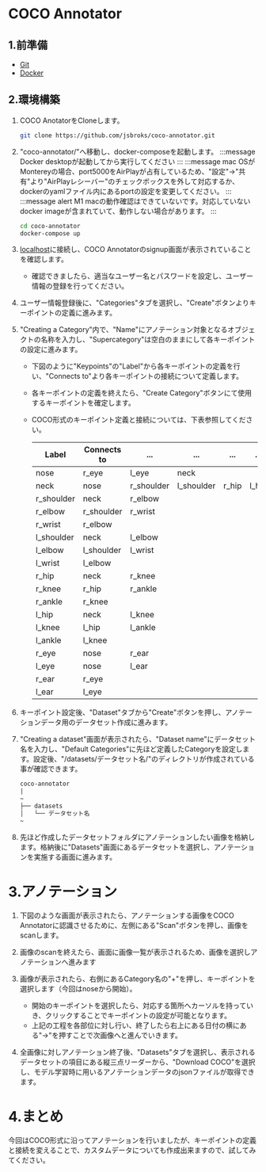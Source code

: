 # COCO Annotator

## 1.前準備

* [Git](https://git-scm.com/book/en/v2/Getting-Started-Installing-Git)
* [Docker](https://hub.docker.com/editions/community/docker-ce-desktop-windows/)



## 2.環境構築

1. COCO AnotatorをCloneします。
	```sh
	git clone https://github.com/jsbroks/coco-annotator.git
	```
2. "coco-annotator/"へ移動し、docker-composeを起動します。
	:::message
	Docker desktopが起動してから実行してください
	:::
	:::message
	mac OSがMontereyの場合、port5000をAirPlayが占有しているため、"設定"→"共有"より"AirPlayレシーバー"のチェックボックスを外して対応するか、dockerのyamlファイル内にあるportの設定を変更してください。
	:::
	:::message alert
	M1 macの動作確認はできていないです。対応していないdocker imageが含まれていて、動作しない場合があります。
	:::
	```sh
	cd coco-annotator
	docker-compose up
	```
3. [localhost](http://localhost:5000/)に接続し、COCO Annotatorのsignup画面が表示されていることを確認します。
	* 確認できましたら、適当なユーザー名とパスワードを設定し、ユーザー情報の登録を行ってください。

4. ユーザー情報登録後に、"Categories"タブを選択し、"Create"ボタンよりキーポイントの定義に進みます。

5. "Creating a Category"内で、"Name"にアノテーション対象となるオブジェクトの名称を入力し、"Supercategory"は空白のままにして各キーポイントの設定に進みます。
	* 下図のように"Keypoints"の"Label"から各キーポイントの定義を行い、"Connects to"より各キーポイントの接続について定義します。
	* 各キーポイントの定義を終えたら、"Create Category"ボタンにて使用するキーポイントを確定します。
	* COCO形式のキーポイント定義と接続については、下表参照してください。

		| Label      | Connects to | ...        | ...        | ...   | ...   |
		| ---------- | ----------- | ---------- | ---------- | ----- | ----- |
		| nose       | r_eye       | l_eye      | neck       |       |       |
		| neck       | nose        | r_shoulder | l_shoulder | r_hip | l_hip |
		| r_shoulder | neck        | r_elbow    |            |       |       |
		| r_elbow    | r_shoulder  | r_wrist    |            |       |       |
		| r_wrist    | r_elbow     |            |            |       |       |
		| l_shoulder | neck        | l_elbow    |            |       |       |
		| l_elbow    | l_shoulder  | l_wrist    |            |       |       |
		| l_wrist    | l_elbow     |            |            |       |       |
		| r_hip      | neck        | r_knee     |            |       |       |
		| r_knee     | r_hip       | r_ankle    |            |       |       |
		| r_ankle    | r_knee      |            |            |       |       |
		| l_hip      | neck        | l_knee     |            |       |       |
		| l_knee     | l_hip       | l_ankle    |            |       |       |
		| l_ankle    | l_knee      |            |            |       |       |
		| r_eye      | nose        | r_ear      |            |       |       |
		| l_eye      | nose        | l_ear      |            |       |       |
		| r_ear      | r_eye       |            |            |       |       |
		| l_ear      | l_eye       |            |            |       |       |


6. キーポイント設定後、"Dataset"タブから"Create"ボタンを押し、アノテーションデータ用のデータセット作成に進みます。

7. "Creating a dataset"画面が表示されたら、"Dataset name"にデータセット名を入力し、"Default Categories"に先ほど定義したCategoryを設定します。設定後、"/datasets/データセット名/"のディレクトリが作成されている事が確認できます。
	```txt
	coco-annotator
	|
	~
	├── datasets
	│   └── データセット名
	~
	```
8. 先ほど作成したデータセットフォルダにアノテーションしたい画像を格納します。格納後に"Datasets"画面にあるデータセットを選択し、アノテーションを実施する画面に進みます。
	
# 3.アノテーション
1. 下図のような画面が表示されたら、アノテーションする画像をCOCO Annotatorに認識させるために、左側にある"Scan"ボタンを押し、画像をscanします。
2. 画像のscanを終えたら、画面に画像一覧が表示されるため、画像を選択しアノテーションへ進みます
3. 画像が表示されたら、右側にあるCategory名の"+"を押し、キーポイントを選択します（今回はnoseから開始）。
	* 開始のキーポイントを選択したら、対応する箇所へカーソルを持っていき、クリックすることでキーポイントの設定が可能となります。
	* 上記の工程を各部位に対し行い、終了したら右上にある日付の横にある"→"を押すことで次画像へと進んでいきます。

4. 全画像に対しアノテーション終了後、"Datasets"タブを選択し、表示されるデータセットの項目にある縦三点リーダーから、"Download COCO"を選択し、モデル学習時に用いるアノテーションデータのjsonファイルが取得できます。

# 4.まとめ
今回はCOCO形式に沿ってアノテーションを行いましたが、キーポイントの定義と接続を変えることで、カスタムデータについても作成出来ますので、試してみてください。